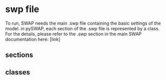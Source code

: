 # swp file

To run, SWAP needs the main .swp file containing the basic settings of the model. in pySWAP, each section of the .swp file is represented by a class. For the details, please refer to the .swp section in the main SWAP documentation here: [link]

## sections

## classes
